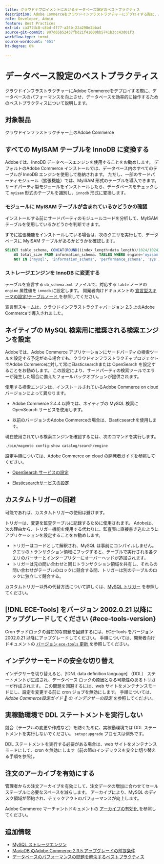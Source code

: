 ```yaml
---
title: クラウドデプロイメントにおけるデータベース設定のベストプラクティス
description: Adobe Commerceをクラウドインフラストラクチャーにデプロイする際に、パフォーマンスを向上させるためにデータベースとアプリケーションを設定する方法について説明します。
role: Developer, Admin
feature: Best Practices
exl-id: ca377dc8-c8bd-4f77-a24b-22a298e2bba4
source-git-commit: 987d65b52437fbd21f41600bb5741b3cc43d01f3
workflow-type: tm+mt
source-wordcount: '651'
ht-degree: 0%

---
```


# データベース設定のベストプラクティス

クラウドインフラストラクチャーにAdobe Commerceをデプロイする際に、データベースのパフォーマンスを向上させ、データベースを効率的に操作するためのベストプラクティスについて説明します。

## 対象製品

クラウドインフラストラクチャー上のAdobe Commerce

## すべての MyISAM テーブルを InnoDB に変換する

Adobeでは、InnoDB データベースエンジンを使用することをお勧めします。 デフォルトのAdobe Commerce インストールでは、データベース内のすべてのテーブルが InnoDB エンジンを使用して格納されます。 ただし、一部のサードパーティモジュール（拡張機能）では、MyISAM 形式のテーブルを導入できます。 サードパーティ製モジュールをインストールしたら、データベースをチェックして `myisam` 形式のテーブルを識別し、`innodb` 形式に変換します。

### モジュールに MyISAM テーブルが含まれているかどうかの確認

インストールする前にサードパーティのモジュールコードを分析して、MyISAM テーブルを使用しているかどうかを判断できます。

すでに拡張機能をインストールしている場合は、次のクエリを実行して、データベースに MyISAM テーブルがあるかどうかを確認します。

```sql
SELECT table_schema, CONCAT(ROUND((index_length+data_length)/1024/1024),'MB')
    AS total_size FROM information_schema. TABLES WHERE engine='myisam' AND table_schema
    NOT IN ('mysql', 'information_schema', 'performance_schema', 'sys');
```

### ストレージエンジンを InnoDB に変更する

テーブルを宣言する `db_schema.xml` ファイルで、対応する `table` ノードの `engine` 属性値を `innodb` に設定します。 開発者向けドキュメントの [ 宣言型スキーマの設定/テーブルノード ](https://developer.adobe.com/commerce/php/development/components/declarative-schema/configuration/) を参照してください。

宣言型スキームは、クラウドインフラストラクチャバージョン 2.3 上のAdobe Commerceで導入されました。

## ネイティブの MySQL 検索用に推奨される検索エンジンを設定

Adobeでは、Adobe Commerce アプリケーションにサードパーティの検索ツールを設定する予定がある場合でも、クラウドインフラストラクチャプロジェクトでAdobe Commerceに対して常にElasticsearchまたは OpenSearch を設定することをお勧めします。 この設定により、サードパーティの検索ツールでエラーが発生した場合に備えたフォールバックオプションが提供されます。

使用する検索エンジンは、インストールされているAdobe Commerce on cloud バージョンによって異なります。

- Adobe Commerce 2.4.4 以降では、ネイティブの MySQL 検索に OpenSearch サービスを使用します。

- 以前のバージョンのAdobe Commerceの場合は、Elasticsearchを使用します。

現在使用されている検索エンジンを確認するには、次のコマンドを実行します。

```bash
./bin/magento config:show catalog/search/engine
```

設定手順については、Adobe Commerce on cloud の開発者ガイドを参照してください。

- [OpenSearch サービスの設定 ](https://experienceleague.adobe.com/ja/docs/commerce-cloud-service/user-guide/configure/service/opensearch)

- [Elasticsearchサービスの設定 ](https://experienceleague.adobe.com/ja/docs/commerce-cloud-service/user-guide/configure/service/elasticsearch)

## カスタムトリガーの回避

可能であれば、カスタムトリガーの使用は避けます。

トリガーは、変更を監査テーブルに記録するために使用されます。 Adobeは、次の理由から、トリガー機能を使用する代わりに、監査表に直接書き込むようにアプリケーションを設定することをお勧めします。

- トリガーはコードとして解釈され、MySQL は事前にコンパイルしません。 クエリのトランザクション領域にフックすると、テーブルで実行される各クエリのパーサーとインタープリターにオーバーヘッドが追加されます。
- トリガーは元の問い合わせと同じトランザクション領域を共有し、それらの問い合わせがテーブルのロックに競合する間、トリガーは別のテーブルのロックに独立して競合する。

カスタムトリガー以外の代替方法について詳しくは、[MySQL トリガー](mysql-configuration.md#triggers) を参照してください。

## [!DNL ECE-Tools] をバージョン 2002.0.21 以降にアップグレードしてください {#ece-tools-version}

Cron デッドロックの潜在的な問題を回避するには、ECE-Tools をバージョン 2002.0.21 以降にアップグレードしてください。 手順については、開発者向けドキュメントの [ バージョン `ece-tools` 更新 ](https://experienceleague.adobe.com/ja/docs/commerce-cloud-service/user-guide/dev-tools/ece-tools/update-package) を参照してください。

## インデクサーモードの安全な切り替え

<!--This best practice might belong in the Maintenance phase. Database lock prevention might be consolidated under a single heading-->

インデクサーを切り替えると、[!DNL data definition language] （DDL） ステートメントが生成され、データベース ロックの原因となる可能性のあるトリガーが作成されます。 この問題を回避するには、web サイトをメンテナンスモードにし、設定を変更する前に cron ジョブを無効にします。
手順については、*Adobe Commerce設定ガイド [&#128279;](https://experienceleague.adobe.com/docs/commerce-operations/configuration-guide/cli/manage-indexers.html?lang=ja#configure-indexers-1) の  インデクサーの設定* を参照してください。

## 実稼動環境で DDL ステートメントを実行しない

競合（テーブルの変更や作成など）を防ぐために、実稼動環境では DDL ステートメントを実行しないでください。 `setup:upgrade` プロセスは例外です。

DDL ステートメントを実行する必要がある場合は、web サイトをメンテナンスモードにして、cron を無効にします（前の節のインデックスを安全に切り替える手順を参照）。

## 注文のアーカイブを有効にする

管理者からの注文アーカイブを有効にして、注文データの増加に合わせてセールステーブルに必要なスペースを減らします。 アーカイブにより、MySQL のディスク領域が節約され、チェックアウトのパフォーマンスが向上します。

Adobe Commerce マーチャントドキュメントの [ アーカイブの有効化 ](https://experienceleague.adobe.com/docs/commerce-admin/stores-sales/order-management/orders/order-archive.html?lang=ja) を参照してください。

## 追加情報

- [MySQL ストレージエンジン ](https://dev.mysql.com/doc/refman/8.0/en/storage-engines.html)
- [MariaDB のAdobe Commerce 2.3.5 アップグレードの前提条件](../maintenance/mariadb-upgrade.md)
- [データベースのパフォーマンスの問題を解決するベストプラクティス](../maintenance/resolve-database-performance-issues.md)
